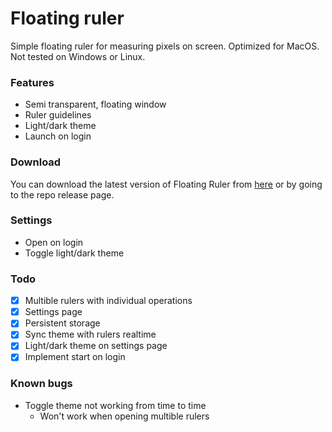 # Floating ruler
Simple floating ruler for measuring pixels on screen.
Optimized for MacOS. Not tested on Windows or Linux.

### Features
* Semi transparent, floating window
* Ruler guidelines
* Light/dark theme
* Launch on login

### Download
You can download the latest version of Floating Ruler from [here](https://github.com/theo0165/floating-ruler/releases/latest/download/floating-ruler.zip) or by going to the repo release page.

### Settings
* Open on login
* Toggle light/dark theme

### Todo
* [x] Multible rulers with individual operations
* [x] Settings page
* [x] Persistent storage
* [x] Sync theme with rulers realtime
* [x] Light/dark theme on settings page
* [x] Implement start on login

### Known bugs
* Toggle theme not working from time to time
    * Won't work when opening multible rulers
